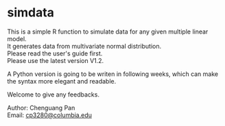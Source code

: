 # simdata
 This is a simple R function to simulate data for any given multiple linear model.  
 It generates data from multivariate normal distribution.  
 Please read the user's guide first.  
 Please use the latest version V1.2.
 
 A Python version is going to be writen in following weeks, which can make the syntax more elegant and readable.  
 
 
 Welcome to give any feedbacks.
 
 Author: Chenguang Pan   
 Email: cp3280@columbia.edu
